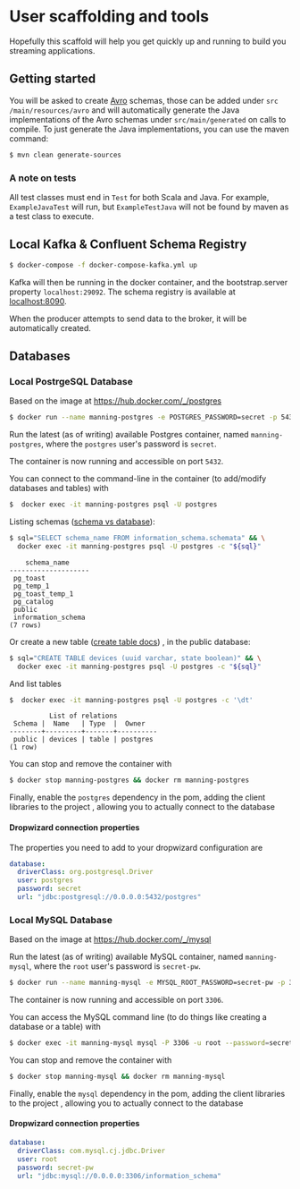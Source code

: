 # User scaffolding and tools

Hopefully this scaffold will help you get quickly up and running to build you streaming
applications.

## Getting started
 
You will be asked to create [Avro](http://avro.apache.org) schemas, those can be added under `src
/main/resources/avro` and will automatically generate the Java implementations of the Avro
 schemas under `src/main/generated` on calls to compile. To just generate the Java
 implementations, you can use the maven command:

```bash
$ mvn clean generate-sources
``` 

### A note on tests

All test classes must end in `Test` for both Scala and Java. For example, `ExampleJavaTest` will
 run, but `ExampleTestJava` will not be found by maven as a test class to execute. 

## Local Kafka & Confluent Schema Registry

```bash
$ docker-compose -f docker-compose-kafka.yml up
```

Kafka will then be running in the docker container, and the bootstrap.server property `localhost:29092`.
The schema registry is available at [localhost:8090](https://locaclhost:8090).

When the producer attempts to send data to the broker, it will be automatically created.


## Databases

### Local PostrgeSQL Database

Based on the image at https://hub.docker.com/_/postgres

```bash
$ docker run --name manning-postgres -e POSTGRES_PASSWORD=secret -p 5432:5432 -d postgres:17.5
```

Run the latest (as of writing) available Postgres container, named `manning-postgres`, where the
`postgres` user's password is `secret`.

The container is now running and accessible on port `5432`. 

You can connect to the command-line in the container (to add/modify databases and tables) with
```bash
$  docker exec -it manning-postgres psql -U postgres 
```

Listing schemas ([schema vs database](https://www.postgresql.org/docs/8.1/ddl-schemas.html)):
```bash
$ sql="SELECT schema_name FROM information_schema.schemata" && \
  docker exec -it manning-postgres psql -U postgres -c "${sql}"     
``` 
```text
    schema_name     
--------------------
 pg_toast
 pg_temp_1
 pg_toast_temp_1
 pg_catalog
 public
 information_schema
(7 rows)
```

Or create a new table ([create table docs](https://www.postgresql.org/docs/9.1/sql-createtable.html))
, in the public database:
```bash
$ sql="CREATE TABLE devices (uuid varchar, state boolean)" && \
  docker exec -it manning-postgres psql -U postgres -c "${sql}"
```

And list tables
```bash
$  docker exec -it manning-postgres psql -U postgres -c '\dt'  
``` 
```text
          List of relations
 Schema |  Name   | Type  |  Owner   
--------+---------+-------+----------
 public | devices | table | postgres
(1 row)
```

You can stop and remove the container with
 
```bash
$ docker stop manning-postgres && docker rm manning-postgres
```

Finally, enable the `postgres` dependency in the pom, adding the client libraries to the project
, allowing you to actually connect to the database

#### Dropwizard connection properties

The properties you need to add to your dropwizard configuration are

```yaml
database:
  driverClass: org.postgresql.Driver
  user: postgres
  password: secret
  url: "jdbc:postgresql://0.0.0.0:5432/postgres"
```
### Local MySQL Database

Based on the image at https://hub.docker.com/_/mysql

Run the latest (as of writing) available MySQL container, named `manning-mysql`, where the
`root` user's password is `secret-pw`.

```bash
$ docker run --name manning-mysql -e MYSQL_ROOT_PASSWORD=secret-pw -p 3306:3306 -d mysql:8.0.19
```

The container is now running and accessible on port `3306`. 

You can access the MySQL command line (to do things like creating a database or a table) with

```bash
$ docker exec -it manning-mysql mysql -P 3306 -u root --password=secret-pw
```

You can stop and remove the container with
 
```bash
$ docker stop manning-mysql && docker rm manning-mysql
```


Finally, enable the `mysql` dependency in the pom, adding the client libraries to the project
, allowing you to actually connect to the database

#### Dropwizard connection properties

```yaml
database:
  driverClass: com.mysql.cj.jdbc.Driver
  user: root
  password: secret-pw
  url: "jdbc:mysql://0.0.0.0:3306/information_schema"
```
